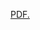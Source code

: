 <a href="https://pmb-7684.github.io/image/ITCS_DataMining_Project1_ipynb_Colab.pdf" target="_blank">PDF.</a>
